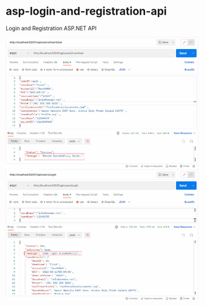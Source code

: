 # asp-login-and-registration-api
 Login and Registration ASP.NET API
 
 
  <img src="https://github.com/aksoy-dev/asp-login-and-registration-api/blob/main/source/2.jpg" width="700" /> 
 
  <img src="https://github.com/aksoy-dev/asp-login-and-registration-api/blob/main/source/1.jpg" width="700" />
  
  
